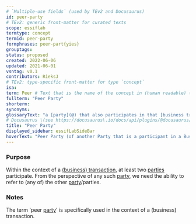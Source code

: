 ```yaml
---
# `Multiple-use fields` (used by TEv2 and Docusaurus)
id: peer-party
# TEv2: generic front-matter for curated texts
scope: essiflab
termtype: concept
termid: peer-party
formphrases: peer-part{yies}
grouptags:
status: proposed
created: 2022-06-06
updated: 2021-06-01
vsntag: v0.1
contributors: RieksJ
# TEv2: type-specific front-matter for type `concept`
isa:
term: Peer # Text that is the name of the concept in (human readable) texts.
fullterm: "Peer Party"
shorterm:
synonyms:
glossaryText: "a [party](@) that also participates in that [business transaction](@)."
# Docusaurus \(see https://docusaurus\.io/docs/api/plugins/@docusaurus/plugin-content-docs#markdown-front-matter\):
title: "Peer Party"
displayed_sidebar: essifLabSideBar
hoverText: "Peer Party (of another Party that is a participant in a Business Transaction): a Party that also participates in that Business Transaction."
---
```


### Purpose
Within the context of a [(business) transaction](@), at least two [parties](@) participate. From the perspective of any such [party](@), we need the ability to refer to (any of) the other [party](@)/parties.

### Notes
The term 'peer [party](@)' is specifically used in the context of a (business) transaction.
